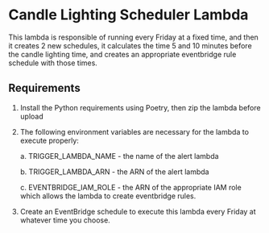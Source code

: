 # Candle Lighting Scheduler Lambda

This lambda is responsible of running every Friday at a fixed time, and then it creates 2 new schedules, 
it calculates the time 5 and 10 minutes before the candle lighting time, and creates an appropriate eventbridge rule schedule with those times.

## Requirements
1. Install the Python requirements using Poetry, then zip the lambda before upload
2. The following environment variables are necessary for the lambda to execute properly:

    a. TRIGGER_LAMBDA_NAME - the name of the alert lambda

    b. TRIGGER_LAMBDA_ARN - the ARN of the alert lambda

    c. EVENTBRIDGE_IAM_ROLE - the ARN of the appropriate IAM role which allows the lambda to create eventbridge rules.

3. Create an EventBridge schedule to execute this lambda every Friday at whatever time you choose.